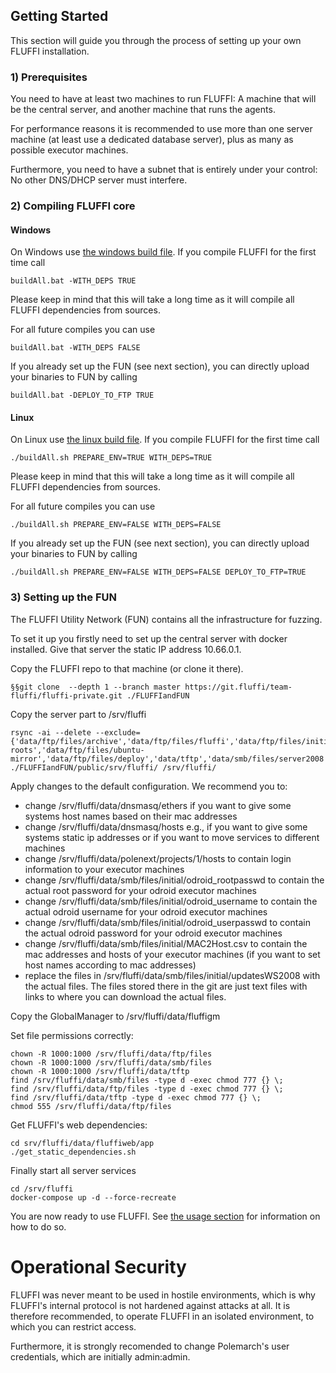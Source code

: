 <!---
Copyright 2017-2019 Siemens AG

Permission is hereby granted, free of charge, to any person obtaining a copy of this software and associated documentation files (the "Software"), to deal in the Software without restriction, including without limitation the rights to use, copy, modify, merge, publish, distribute, sublicense, and/or sell copies of the Software, and to permit persons to whom the Software is furnished to do so, subject to the following conditions:

The above copyright notice and this permission notice shall be included in all copies or substantial portions of the Software.

THE SOFTWARE IS PROVIDED "AS IS", WITHOUT WARRANTY OF ANY KIND, EXPRESS OR IMPLIED, INCLUDING BUT NOT LIMITED TO THE WARRANTIES OF MERCHANTABILITY, FITNESS FOR A PARTICULAR PURPOSE AND NONINFRINGEMENT. IN NO EVENT SHALL THE AUTHORS OR COPYRIGHT HOLDERS BE LIABLE FOR ANY CLAIM, DAMAGES OR OTHER LIABILITY, WHETHER IN AN ACTION OF CONTRACT, TORT OR OTHERWISE, ARISING FROM, OUT OF OR IN CONNECTION WITH THE SOFTWARE OR THE USE OR OTHER DEALINGS IN THE SOFTWARE.

Author(s): Thomas Riedmaier
-->

## Getting Started
This section will guide you through the process of setting up your own FLUFFI installation.


### 1) Prerequisites
You need to have at least two machines to run FLUFFI: A machine that will be the central server, and another machine that runs the agents.

For performance reasons it is recommended to use more than one server machine (at least use a dedicated database server), plus as many as possible executor machines.

Furthermore, you need to have a subnet that is entirely under your control: No other DNS/DHCP server must interfere.

### 2) Compiling FLUFFI core

#### Windows
On Windows use  [the windows build file](build/windows/buildAll.bat). If you compile FLUFFI for the first time call 
```
buildAll.bat -WITH_DEPS TRUE
```
Please keep in mind that this will take a long time as it will compile all FLUFFI dependencies from sources.

For all future compiles you can use 
```
buildAll.bat -WITH_DEPS FALSE
```

If you already set up the FUN (see next section), you can directly upload your binaries to FUN by calling
```
buildAll.bat -DEPLOY_TO_FTP TRUE
```

#### Linux
On Linux use  [the linux build file](build/ubuntu_based/buildAll.sh). If you compile FLUFFI for the first time call 
```
./buildAll.sh PREPARE_ENV=TRUE WITH_DEPS=TRUE
```
Please keep in mind that this will take a long time as it will compile all FLUFFI dependencies from sources.

For all future compiles you can use 
```
./buildAll.sh PREPARE_ENV=FALSE WITH_DEPS=FALSE
```

If you already set up the FUN (see next section), you can directly upload your binaries to FUN by calling
```
./buildAll.sh PREPARE_ENV=FALSE WITH_DEPS=FALSE DEPLOY_TO_FTP=TRUE
```

### 3) Setting up the FUN
The FLUFFI Utility Network (FUN) contains all the infrastructure for fuzzing.

To set it up you firstly need to set up the central server with docker installed. Give that server the static IP address 10.66.0.1.

Copy the FLUFFI repo to that machine (or clone it there).

```
§§git clone  --depth 1 --branch master https://git.fluffi/team-fluffi/fluffi-private.git ./FLUFFIandFUN
```

Copy the server part to /srv/fluffi

```
rsync -ai --delete --exclude={'data/ftp/files/archive','data/ftp/files/fluffi','data/ftp/files/initial','data/ftp/files/odroid','data/ftp/files/SUT','data/ftp/files/tftp-roots','data/ftp/files/ubuntu-mirror','data/ftp/files/deploy','data/tftp','data/smb/files/server2008','data/smb/files/server2016','data/dnsmasq/dnsmasq.leases','data/gitea/varlib','data/gitea/home','data/mon/grafana','data/mon/influxdb'} ./FLUFFIandFUN/public/srv/fluffi/ /srv/fluffi/
```

Apply changes to the default configuration. We recommend you to:
- change /srv/fluffi/data/dnsmasq/ethers if you want to give some systems host names based on their mac addresses
- change /srv/fluffi/data/dnsmasq/hosts e.g., if you want to give some systems static ip addresses or if you want to move services to different machines
- change /srv/fluffi/data/polenext/projects/1/hosts to contain login information to your executor machines
- change /srv/fluffi/data/smb/files/initial/odroid_rootpasswd to contain the actual root password for your odroid executor machines
- change /srv/fluffi/data/smb/files/initial/odroid_username to contain the actual odroid username for your odroid executor machines
- change /srv/fluffi/data/smb/files/initial/odroid_userpasswd to contain the actual odroid password for your odroid executor machines
- change /srv/fluffi/data/smb/files/initial/MAC2Host.csv to contain the mac addresses and hosts of your executor machines (if you want to set host names according to mac addresses)
- replace the files in /srv/fluffi/data/smb/files/initial/updatesWS2008 with the actual files. The files stored there in the git are just text files with links to where you can download the actual files.

Copy the GlobalManager to /srv/fluffi/data/fluffigm

Set file permissions correctly:

```
chown -R 1000:1000 /srv/fluffi/data/ftp/files
chown -R 1000:1000 /srv/fluffi/data/smb/files
chown -R 1000:1000 /srv/fluffi/data/tftp
find /srv/fluffi/data/smb/files -type d -exec chmod 777 {} \;
find /srv/fluffi/data/ftp/files -type d -exec chmod 777 {} \;
find /srv/fluffi/data/tftp -type d -exec chmod 777 {} \;
chmod 555 /srv/fluffi/data/ftp/files
```

Get FLUFFI's web dependencies:
```
cd srv/fluffi/data/fluffiweb/app
./get_static_dependencies.sh
```

Finally start all server services

```
cd /srv/fluffi
docker-compose up -d --force-recreate
```

You are now ready to use FLUFFI. See [the usage section](usage.md) for information on how to do so.

# Operational Security

FLUFFI was never meant to be used in hostile environments, which is why FLUFFI's internal protocol is not hardened against attacks at all. It is therefore recommended, to operate FLUFFI in an isolated environment, to which you can restrict access.

Furthermore, it is strongly recomended to change Polemarch's user credentials, which are initially admin:admin.
